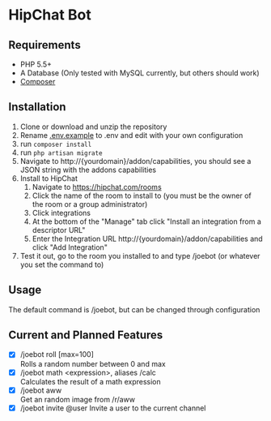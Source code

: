 # HipChat Bot

## Requirements
- PHP 5.5+
- A Database (Only tested with MySQL currently, but others should work)
- [Composer](https://getcomposer.org/)

## Installation
1. Clone or download and unzip the repository  
2. Rename [.env.example](.env.example) to .env and edit with your own configuration
3. run `composer install`
4. run `php artisan migrate`
5. Navigate to http://{yourdomain}/addon/capabilities, you should see a JSON string with the addons capabilities
6. Install to HipChat
    1. Navigate to https://hipchat.com/rooms
    2. Click the name of the room to install to (you must be the owner of the room or a group administrator)
    3. Click integrations
    4. At the bottom of the "Manage" tab click "Install an integration from a descriptor URL"
    5. Enter the Integration URL http://{yourdomain}/addon/capabilities and click "Add Integration"
7. Test it out, go to the room you installed to and type /joebot (or whatever you set the command to)

## Usage
The default command is /joebot, but can be changed through configuration

## Current and Planned Features
- [x] /joebot roll [max=100]  
    Rolls a random number between 0 and max
- [x] /joebot math \<expression\>, aliases /calc  
    Calculates the result of a math expression
- [x] /joebot aww  
    Get an random image from /r/aww
- [x] /joebot invite @user
    Invite a user to the current channel
